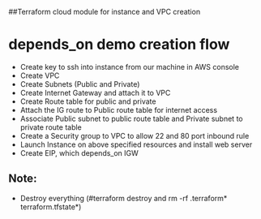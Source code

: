 ##Terraform cloud module for instance and VPC creation 
# depends_on demo creation flow
- Create key to ssh into instance from our machine in AWS console
- Create VPC
- Create Subnets (Public and Private)
- Create Internet Gateway and attach it to VPC
- Create Route table for public and private
- Attach the IG route to Public route table for internet access
- Associate Public subnet to public route table and Private subnet to private route table
- Create a Security group to VPC to allow 22 and 80 port inbound rule
- Launch Instance on above specified resources and install web server
- Create EIP, which depends_on IGW
## Note:
- Destroy everything (#terraform destroy and rm -rf .terraform* terraform.tfstate*)
